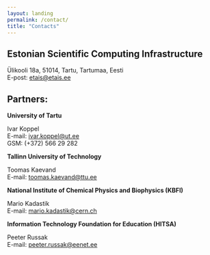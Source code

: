 ```yaml
---
layout: landing
permalink: /contact/
title: "Contacts"
---
```


## Estonian Scientific Computing Infrastructure

Ülikooli 18a, 51014, Tartu, Tartumaa, Eesti   
E-post: etais@etais.ee

## Partners:
**University of Tartu**

Ivar Koppel    
E-mail: ivar.koppel@ut.ee   
GSM: (+372) 566 29 282

**Tallinn University of Technology**

Toomas Kaevand   
E-mail: toomas.kaevand@ttu.ee

**National Institute of Chemical Physics and Biophysics (KBFI)**

Mario Kadastik   
E-mail: mario.kadastik@cern.ch

**Information Technology Foundation for Education (HITSA)**

Peeter Russak   
E-mail: peeter.russak@eenet.ee
